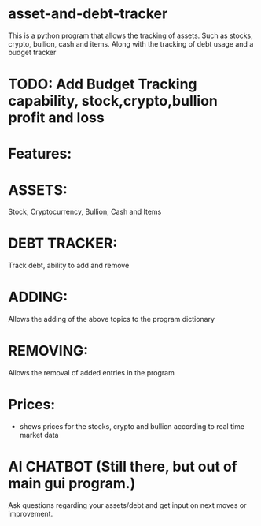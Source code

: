 # asset-and-debt-tracker
This is a python program that allows the tracking of assets. Such as stocks, crypto, bullion, cash and items. Along with the tracking of debt usage and a budget tracker

# TODO: Add Budget Tracking capability, stock,crypto,bullion profit and loss

# Features:
# ASSETS:
Stock, Cryptocurrency, Bullion, Cash and Items 
# DEBT TRACKER: 
Track debt, ability to add and remove
# ADDING:
Allows the adding of the above topics to the program dictionary
# REMOVING:
Allows the removal of added entries in the program
# Prices:
- shows prices for the stocks, crypto and bullion according to real time market data


# AI CHATBOT (Still there, but out of main gui program.)
Ask questions regarding your assets/debt and get input on next moves or improvement.
